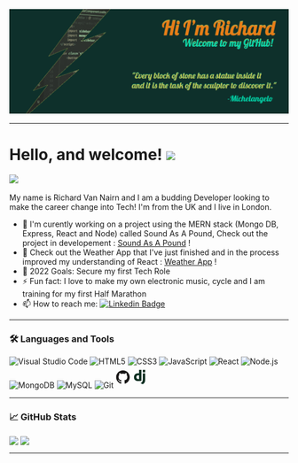 <!-- # Hi, I'm Richard - Welcome to my GitHub! -->

<div id=""align="center">
    <img src="img/ReadmeHeader.png"/>
</div>

---

# Hello, and welcome! <img src="https://raw.githubusercontent.com/MartinHeinz/MartinHeinz/master/wave.gif" width="30px">

![](https://komarev.com/ghpvc/?username=RvN-R&color=0e302b&bg&style=for-the-badge)

My name is Richard Van Nairn and I am a budding Developer looking to make the career change into Tech! I'm from the UK and I live in London.

- 🔭 I'm curently working on a project using the MERN stack (Mongo DB, Express, React and Node) called Sound As A Pound, Check out the project in developement : [Sound As A Pound](https://github.com/RvN-R/sound-as-a-pound) !
- 🔭 Check out the Weather App that I've just finished and in the process improved my understanding of React : [Weather App](https://github.com/RvN-R/weather-app) !
- 🥅 2022 Goals: Secure my first Tech Role
- ⚡ Fun fact: I love to make my own electronic music, cycle and I am training for my first Half Marathon
- 📫 How to reach me: [![Linkedin Badge](https://img.shields.io/badge/LinkedIn-blue)](https://www.linkedin.com/in/richard-van-nairn-2277a7b9/)

---

### 🛠️ Languages and Tools

<div>
    <img alt="Visual Studio Code" width="26px" src="https://cdn.jsdelivr.net/gh/devicons/devicon/icons/vscode/vscode-original.svg" width="40" height="40" />
  <img alt="HTML5" width="26px" src="https://cdn.jsdelivr.net/gh/devicons/devicon/icons/html5/html5-original.svg" width="40" height="40" />
  <img alt="CSS3" width="26px" src="https://cdn.jsdelivr.net/gh/devicons/devicon/icons/css3/css3-original.svg" width="40" height="40" />
  <img alt="JavaScript" width="26px" src="https://cdn.jsdelivr.net/gh/devicons/devicon/icons/javascript/javascript-original.svg" width="40" height="40" />
  <img alt="React" width="26px" src="https://cdn.jsdelivr.net/gh/devicons/devicon/icons/react/react-original.svg" width="40" height="40" />
  <img alt="Node.js" width="26px" src="https://cdn.jsdelivr.net/gh/devicons/devicon/icons/nodejs/nodejs-original.svg" width="40" height="40" />
  <img alt="MongoDB" width="26px" src="https://cdn.jsdelivr.net/gh/devicons/devicon/icons/mongodb/mongodb-original.svg" width="40" height="40" />
  <img alt="MySQL" width="26px" src="https://cdn.jsdelivr.net/gh/devicons/devicon/icons/mysql/mysql-original.svg" width="40" height="40" />
  <img alt="Git" width="26px" src="https://cdn.jsdelivr.net/gh/devicons/devicon/icons/git/git-original.svg" width="40" height="40" />
  <svg alt="GitHub" width="26px" width="40" height="40" xmlns="http://www.w3.org/2000/svg" viewBox="0 0 128 128"><g fill="#181616"><path fill-rule="evenodd" clip-rule="evenodd" d="M64 5.103c-33.347 0-60.388 27.035-60.388 60.388 0 26.682 17.303 49.317 41.297 57.303 3.017.56 4.125-1.31 4.125-2.905 0-1.44-.056-6.197-.082-11.243-16.8 3.653-20.345-7.125-20.345-7.125-2.747-6.98-6.705-8.836-6.705-8.836-5.48-3.748.413-3.67.413-3.67 6.063.425 9.257 6.223 9.257 6.223 5.386 9.23 14.127 6.562 17.573 5.02.542-3.903 2.107-6.568 3.834-8.076-13.413-1.525-27.514-6.704-27.514-29.843 0-6.593 2.36-11.98 6.223-16.21-.628-1.52-2.695-7.662.584-15.98 0 0 5.07-1.623 16.61 6.19C53.7 35 58.867 34.327 64 34.304c5.13.023 10.3.694 15.127 2.033 11.526-7.813 16.59-6.19 16.59-6.19 3.287 8.317 1.22 14.46.593 15.98 3.872 4.23 6.215 9.617 6.215 16.21 0 23.194-14.127 28.3-27.574 29.796 2.167 1.874 4.097 5.55 4.097 11.183 0 8.08-.07 14.583-.07 16.572 0 1.607 1.088 3.49 4.148 2.897 23.98-7.994 41.263-30.622 41.263-57.294C124.388 32.14 97.35 5.104 64 5.104z"/><path d="M26.484 91.806c-.133.3-.605.39-1.035.185-.44-.196-.685-.605-.543-.906.13-.31.603-.395 1.04-.188.44.197.69.61.537.91zm2.446 2.729c-.287.267-.85.143-1.232-.28-.396-.42-.47-.983-.177-1.254.298-.266.844-.14 1.24.28.394.426.472.984.17 1.255zM31.312 98.012c-.37.258-.976.017-1.35-.52-.37-.538-.37-1.183.01-1.44.373-.258.97-.025 1.35.507.368.545.368 1.19-.01 1.452zm3.261 3.361c-.33.365-1.036.267-1.552-.23-.527-.487-.674-1.18-.343-1.544.336-.366 1.045-.264 1.564.23.527.486.686 1.18.333 1.543zm4.5 1.951c-.147.473-.825.688-1.51.486-.683-.207-1.13-.76-.99-1.238.14-.477.823-.7 1.512-.485.683.206 1.13.756.988 1.237zm4.943.361c.017.498-.563.91-1.28.92-.723.017-1.308-.387-1.315-.877 0-.503.568-.91 1.29-.924.717-.013 1.306.387 1.306.88zm4.598-.782c.086.485-.413.984-1.126 1.117-.7.13-1.35-.172-1.44-.653-.086-.498.422-.997 1.122-1.126.714-.123 1.354.17 1.444.663zm0 0"/></g></svg>
  <svg alt="Django" width="26px" width="40" height="40"version="1.0" viewBox="0 0 128 128" xmlns="http://www.w3.org/2000/svg" fill="#092e20"><path d="M59.448 0h20.93v96.88c-10.737 2.04-18.62 2.855-27.181 2.855-25.551-.001-38.87-11.551-38.87-33.705 0-21.338 14.135-35.2 36.015-35.2 3.398 0 5.98.272 9.106 1.087zm0 48.765c-2.446-.815-4.485-1.086-7.067-1.086-10.6 0-16.717 6.523-16.717 17.939 0 11.145 5.845 17.26 16.582 17.26 2.309 0 4.212-.136 7.202-.542z"/><path d="M113.672 32.321V80.84c0 16.717-1.224 24.735-4.893 31.666-3.398 6.661-7.883 10.873-17.124 15.494l-19.435-9.241c9.242-4.35 13.726-8.153 16.58-14 2.99-5.979 3.943-12.91 3.943-31.122V32.321zM92.742.111h20.93v21.474h-20.93z"/></svg>

</div>

---

### 📈 GitHub Stats

<a>
    <img align="center" src="https://github-readme-stats.vercel.app/api/top-langs/?username=RvN-R&layout=compact&title_color=e87d16&bg_color=0e302b&hide_border=true&text_color=02d6aa"/>
</a>
<a>
    <img align="center" src="https://github-readme-stats.vercel.app/api?username=RvN-R&hide=contribs&show_icons=true&title_color=e87d16&bg_color=0e302b&hide_border=true&icon_color=02d6aa&text_color=02d6aa"/>
</a>

---
